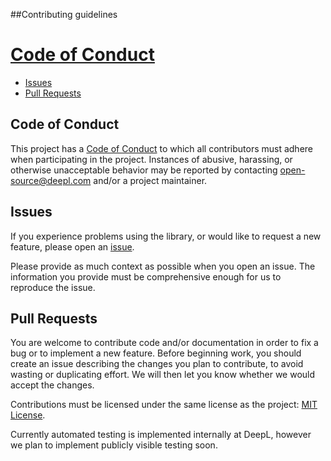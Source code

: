 ##Contributing guidelines

# [Code of Conduct](#code-of-conduct)
* [Issues](#issues)
* [Pull Requests](#pull-requests)

## Code of Conduct

This project has a [Code of Conduct](CODE_OF_CONDUCT.md) to which all
contributors must adhere when participating in the project. Instances of
abusive, harassing, or otherwise unacceptable behavior may be reported by
contacting [open-source@deepl.com](mailto:open-source@deepl.com) and/or a
project maintainer.

## Issues

If you experience problems using the library, or would like to request a new
feature, please open an [issue][issues].

Please provide as much context as possible when you open an issue. The
information you provide must be comprehensive enough for us to reproduce the
issue.

## Pull Requests

You are welcome to contribute code and/or documentation in order to fix a bug or
to implement a new feature. Before beginning work, you should create an issue
describing the changes you plan to contribute, to avoid wasting or duplicating
effort. We will then let you know whether we would accept the changes.

Contributions must be licensed under the same license as the project:
[MIT License](LICENSE).

Currently automated testing is implemented internally at DeepL, however we plan
to implement publicly visible testing soon.

[issues]: https://www.github.com/DeepLcom/deepl-python/issues
 